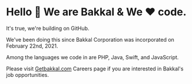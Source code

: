 <h1>Hello 👋 We are Bakkal & We ❤️ code.</h1>

It's true, we're building on GitHub. 

We've been doing this since Bakkal Corporation was incorporated on February 22nd, 2021.

Among the languages we code in are PHP, Java, Swift, and JavaScript.

Please visit [Getbakkal.com](https://getbakkal.com) Careers page if you are interested in Bakkal's job opportunities.



